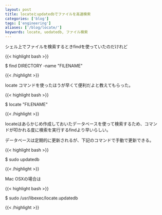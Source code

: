 ```yaml
---
layout: post
title: locateとupdatedbでファイルを高速検索
categories: ['blog']
tags: ['engineering']
aliases: ['/blog/locate/']
keywords: locate, uodatedb, ファイル検索
---
```


シェル上でファイルを検索するときfindを使っていたのだけれど

{{< highlight bash >}}

$ find DIRECTORY -name "FILENAME"

{{< /highlight >}}

locate コマンドを使ったほうが早くて便利だよと教えてもらった。

{{< highlight bash >}}

$ locate "FILENAME"

{{< /highlight >}}

locateはあらかじめ作成しておいたデータベースを使って検索するため、コマンドが叩かれる度に検索を実行するfindより早いらしい。

データベースは定期的に更新されるが、下記のコマンドで手動で更新できる。

{{< highlight bash >}}

$ sudo updatedb

{{< /highlight >}}

Mac OSXの場合は

{{< highlight bash >}}

$ sudo /usr/libexec/locate.updatedb

{{< /highlight >}}
